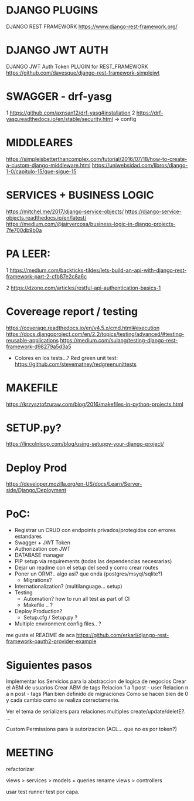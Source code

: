 # DJANGO PLUGINS
DJANGO REST FRAMEWORK
https://www.django-rest-framework.org/

# DJANGO JWT AUTH 
DJANGO JWT Auth Token PLUGIN for REST_FRAMEWORK
https://github.com/davesque/django-rest-framework-simplejwt

# SWAGGER - drf-yasg
1 https://github.com/axnsan12/drf-yasg#installation
2 https://drf-yasg.readthedocs.io/en/stable/security.html -> config

# MIDDLEARES
https://simpleisbetterthancomplex.com/tutorial/2016/07/18/how-to-create-a-custom-django-middleware.html
https://uniwebsidad.com/libros/django-1-0/capitulo-15/que-sigue-15
# SERVICES + BUSINESS LOGIC
https://mitchel.me/2017/django-service-objects/
https://django-service-objects.readthedocs.io/en/latest/
https://medium.com/@jairvercosa/business-logic-in-django-projects-7fe700db9b0a

# PA LEER:
1 https://medium.com/backticks-tildes/lets-build-an-api-with-django-rest-framework-part-2-cfb87e2c8a6c

2 https://dzone.com/articles/restful-api-authentication-basics-1

# Covereage report / testing
https://coverage.readthedocs.io/en/v4.5.x/cmd.html#execution
https://docs.djangoproject.com/en/2.2/topics/testing/advanced/#testing-reusable-applications
https://medium.com/sulang/testing-django-rest-framework-d98279a5d3a5
- Colores en los tests...?
 Red green unit test: https://github.com/stevematney/redgreenunittests

# MAKEFILE
https://krzysztofzuraw.com/blog/2016/makefiles-in-python-projects.html

# SETUP.py?
https://lincolnloop.com/blog/using-setuppy-your-django-project/

# Deploy Prod
https://developer.mozilla.org/en-US/docs/Learn/Server-side/Django/Deployment

# PoC:
- Registrar un CRUD con endpoints privados/protegidos con errores estandares
- Swagger + JWT Token
- Authorization con JWT
- DATABASE manager
- PIP setup via requirements (todas las dependencias necesrarias)
- Dejar un readme con el setup del seed y como crear routes
- Poner un ORM?.. algo asi? que onda (postgres/msyql/sqlite?)
  - Migrations?
- Internationalization? (multilanguage... setup)
- Testing
  - Automation? how to run all test as part of CI
  - Makefile .. ?
- Deploy Production?
  - Setup.cfg / Setup.py ?
- Multiple environment config files.. ? 



me gusta el README de aca
https://github.com/erkarl/django-rest-framework-oauth2-provider-example

# Siguientes pasos
Implementar los Servicios para la abstraccion de logica de negocios
Crear el ABM de usuarios
Crear ABM de tags
Relacion 1 a 1 post - user
Relacion n a n post - tags
Plan bien definido de migraciones
Como se hacen bien de 0 y cada cambio como se realiza correctamente.

Ver el tema de serializers para relaciones multiples
create/update/deletE?. ... 

Custom Permissions para la autorizacion (ACL... que no es por token?)

# MEETING
refactorizar 

views > services > models + queries
rename views > controllers

usar test runner
test por capa.